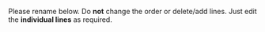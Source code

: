 Please rename below. Do __not__ change the order or delete/add lines. Just edit the __individual lines__ as required.